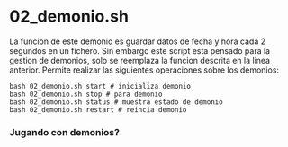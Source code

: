 # 02_demonio.sh
La funcion de este demonio es guardar datos de fecha y hora cada 2 segundos en un fichero.
Sin embargo este script esta pensado para la gestion de demonios, solo se reemplaza la funcion descrita en la linea anterior.
Permite realizar las siguientes operaciones sobre los demonios:
```
bash 02_demonio.sh start # inicializa demonio
bash 02_demonio.sh stop # para demonio
bash 02_demonio.sh status # muestra estado de demonio
bash 02_demonio.sh restart # reincia demonio
```

### Jugando con demonios?